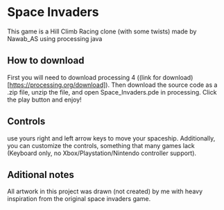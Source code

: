 # Space Invaders
This game is a Hill Climb Racing clone (with some twists) made by Nawab_AS using processing java

## How to download
First you will need to download processing 4 ((link for download)[https://processing.org/download]). Then download the source code as a .zip file, unzip the file, and open Space_Invaders.pde in processing. Click the play button and enjoy!

## Controls
use yours right and left arrow keys to move your spaceship. Additionally, you can customize the controls, something that many games lack (Keyboard only, no Xbox/Playstation/Nintendo controller support).

## Aditional notes
All artwork in this project was drawn (not created) by me with heavy inspiration from the original space invaders game. 

